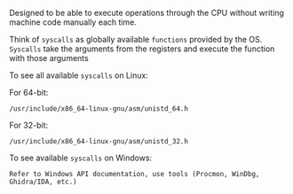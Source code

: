 
Designed to be able to execute operations through the CPU without writing machine code manually each time. 


Think of `syscalls` as globally available `functions` provided by the OS. `Syscalls` take the arguments from the registers and execute the function with those arguments

To see all available `syscalls` on Linux: 

For 64-bit: 

	/usr/include/x86_64-linux-gnu/asm/unistd_64.h

For 32-bit: 

	/usr/include/x86_64-linux-gnu/asm/unistd_32.h

To see available `syscalls` on Windows: 

	Refer to Windows API documentation, use tools (Procmon, WinDbg, Ghidra/IDA, etc.) 





